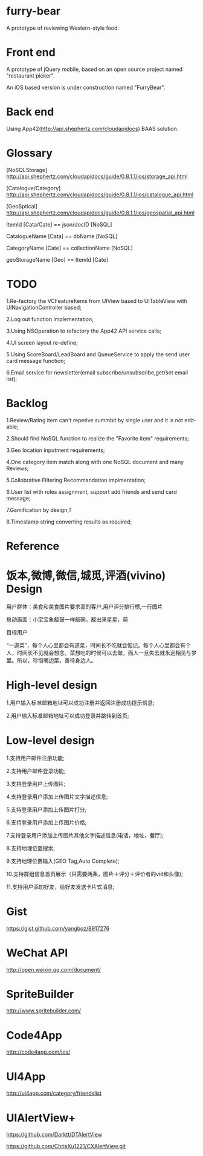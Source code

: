 furry-bear
==========

A prototype of reviewing Western-style food.


Front end
==========

A prototype of jQuery mobile, based on an open source project named "restaurant picker".

An iOS based version is under construction named "FurryBear".

Back end
==========

Using App42(http://api.shephertz.com/cloudapidocs) BAAS solution.

Glossary 
==========

[NoSQLStorage] http://api.shephertz.com/cloudapidocs/guide/0.8.1.1/ios/storage_api.html

[Catalogue/Category] http://api.shephertz.com/cloudapidocs/guide/0.8.1.1/ios/catalogue_api.html

[GeoSptical] http://api.shephertz.com/cloudapidocs/guide/0.8.1.1/ios/geospatial_api.html

ItemId [Cata/Cate] == json/docID [NoSQL]

CatalogueName [Cata]  == dbName [NoSQL]

CategoryName [Cate] == collectionName [NoSQL]

geoStorageName [Geo] == ItemId [Cate]

TODO 
==========

1.Re-factory the VCFeatureItems from UIView based to UITableView with UINavigationController based;

2.Log out function implementation;

3.Using NSOperation to refactory the App42 API service calls;

4.UI screen layout re-define;

5.Using ScoreBoard/LeadBoard and QueueService to apply the send user card message function;

6.Email service for newsletter(email subscribe/unsubscribe,get/set email list);


Backlog 
==========

1.Review/Rating item can't repetive summbit by single user and it is not edit-able;

2.Should find NoSQL function to realize the "Favorite item" requirements;

3.Geo location inputment requirements;

4.One category item match along with one NoSQL document and many Reviews; 

5.Collobrative Filtering Recommandation implmentation;

6.User list with roles assignment, support add friends and send card message;

7.Gamification by design;?

8.Timestamp string converting results as required; 

Reference
==========
饭本,微博,微信,城觅,评酒(vivino)
Design
==========

用户群体：美食和美食图片要求高的客户,用户评分排行榜,一行图片

启动画面：小宝宝象敲鼓一样敲碗，敲出来星星，萌

目标用户

“一道菜”，每个人心里都会有道菜，时间长不吃就会惦记。每个人心里都会有个人，时间长不见就会想念。菜想吃的时候可以去做，而人一旦失去就永远相见与梦里。所以，珍惜嘴边菜，善待身边人。


High-level design
====================

1.用户输入标准邮箱地址可以成功注册并返回注册成功提示信息;

2.用户输入标准邮箱地址可以成功登录并跳转到首页;

Low-level design
====================

1.支持用户邮件注册功能;

2.支持用户邮件登录功能;

3.支持登录用户上传图片;

4.支持登录用户添加上传图片文字描述信息;

5.支持登录用户添加上传图片打分;

6.支持登录用户添加上传图片价格;

7.支持登录用户添加上传图片其他文字描述信息(电话，地址，餐厅);

8.支持地理位置搜索;

9.支持地理位置输入(GEO Tag,Auto Complete);

10.支持群组信息首页展示（只需要两条，图片＋评分＋评价者的vid和头像);

11.支持用户添加好友，给好友发送卡片式消息;

Gist
====================
https://gist.github.com/yangboz/8917276

WeChat API
====================
http://open.weixin.qq.com/document/

SpriteBuilder
====================
http://www.spritebuilder.com/

Code4App
====================
http://code4app.com/ios/

UI4App
====================
http://ui4app.com/category/friendslist

UIAlertView+
====================
https://github.com/Darktt/DTAlertView

https://github.com/ChrisXu1221/CXAlertView.git
